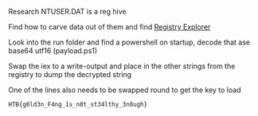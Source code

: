 Research NTUSER.DAT is a reg hive

Find how to carve data out of them and find [Registry Explorer](https://ericzimmerman.github.io/)

Look into the run folder and find a powershell on startup, decode that ase base64 utf16 (payload.ps1)

Swap the iex to a write-output and place in the other strings from the registry to dump the decrypted string

One of the lines also needs to be swapped round to get the key to load

```
HTB{g0ld3n_F4ng_1s_n0t_st34lthy_3n0ugh}
```